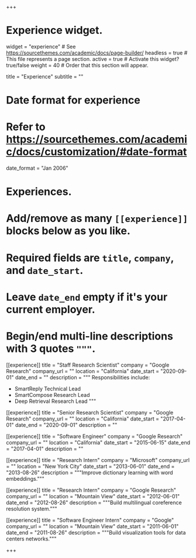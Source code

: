 +++
# Experience widget.
widget = "experience"  # See https://sourcethemes.com/academic/docs/page-builder/
headless = true  # This file represents a page section.
active = true  # Activate this widget? true/false
weight = 40  # Order that this section will appear.

title = "Experience"
subtitle = ""

# Date format for experience
#   Refer to https://sourcethemes.com/academic/docs/customization/#date-format
date_format = "Jan 2006"

# Experiences.
#   Add/remove as many `[[experience]]` blocks below as you like.
#   Required fields are `title`, `company`, and `date_start`.
#   Leave `date_end` empty if it's your current employer.
#   Begin/end multi-line descriptions with 3 quotes `"""`.
[[experience]]
  title = "Staff Research Scientist"
  company = "Google Research"
  company_url = ""
  location = "California"
  date_start = "2020-09-01"
  date_end = ""
  description = """
  Responsibilities include:
  
  * SmartReply Technical Lead
  * SmartCompose Research Lead
  * Deep Retrieval Research Lead
  """

[[experience]]
  title = "Senior Research Scientist"
  company = "Google Research"
  company_url = ""
  location = "California"
  date_start = "2017-04-01"
  date_end = "2020-09-01"
  description = ""

[[experience]]
  title = "Software Engineer"
  company = "Google Research"
  company_url = ""
  location = "California"
  date_start = "2015-06-15"
  date_end = "2017-04-01"
  description = ""


[[experience]]
  title = "Research Intern"
  company = "Microsoft"
  company_url = ""
  location = "New York City"
  date_start = "2013-06-01"
  date_end = "2013-08-26"
  description = """Improve dictionary learning with word embeddings."""
  

[[experience]]
  title = "Research Intern"
  company = "Google Research"
  company_url = ""
  location = "Mountain View"
  date_start = "2012-06-01"
  date_end = "2012-08-26"
  description = """Build multilingual coreference resolution system."""
  
[[experience]]
  title = "Software Engineer Intern"
  company = "Google"
  company_url = ""
  location = "Mountain View"
  date_start = "2011-06-01"
  date_end = "2011-08-26"
  description = """Build visualization tools for data centers networks."""  

+++
